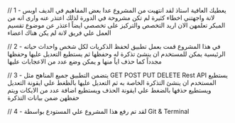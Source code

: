 //
1 - يعطيك العافية استاذ لقد انتهيت من المشروع عدا بعض المفاهيم في الديف اوبس
لانة واجهتني اخطاء كثيرة لم تكن مشروحة في الدورة لذلك اعتذر عنه وارى انه
من المبكر تعلمهن الان اريد التخصص والتركيز على تخصصي
ايضاً اعتذر عن موضوع تقسيم العمل علي فريق لانة لم يكن هناك اعضاء

//
2 - في هذا المشروع قمت بعمل تطبيق لحفظ الذكريات لكل شخص واحداث حياته الرئيسية
يمكن للمستخدم ان ينشئ تذكرة له وحفظها ثم يستطيع التعديل عليها وحفظها مجدداً كما حذف اياً منها و يمكن وضع عدد من الاعجابات عليها

//
3 - يتضمن التطبيق جميع المناهج مثل
GET POST PUT DELETE
Rest API
يستطيع المستخدم ان ينشئ التذكرة الخاصة به ثم التعديل عليها بالظغط علي
ايقونة التعديل ويستطيع حذفها بالضغط علي ايقونة الحذف
ويستطيع اضافة عدد من الايكات ويتم حفظهن ضمن بيانات التذكرة

//
4 - لقد تم رفع هذا المشروع علي المستودع بواسطة
Git & Terminal
